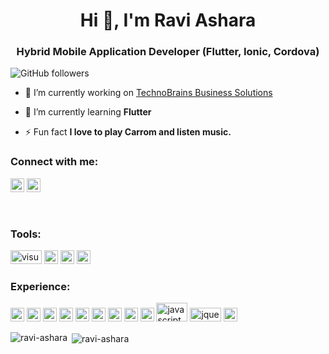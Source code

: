 <h1 align="center">Hi 👋, I'm Ravi Ashara</h1>
<h3 align="center">Hybrid Mobile Application Developer (Flutter, Ionic, Cordova)</h3>


![GitHub followers](https://img.shields.io/github/followers/ravi-ashara?logo=GitHub&style=for-the-badge)

- 🔭 I’m currently working on [TechnoBrains Business Solutions](https://technobrains.io/)

- 🌱 I’m currently learning **Flutter**

- ⚡ Fun fact **I love to play Carrom and listen music.**

### Connect with me:

<a href="https://twitter.com/ashara_ravi" target="blank"><img src="https://cdn.jsdelivr.net/npm/simple-icons@3.0.1/icons/twitter.svg" alt="ravi-ashara" height="22" width="22" /></a>
<a href="https://in.linkedin.com/in/ravi-ashara-652926105" target="blank"><img src="https://cdn.jsdelivr.net/npm/simple-icons@3.0.1/icons/linkedin.svg" alt="ravi-ashara" height="22" width="22" /></a>

<br />

### Tools:

<p align="left">
<img src="https://www.vectorlogo.zone/logos/visualstudio_code/visualstudio_code-ar21.svg" alt="visualstudio" width="50" height="22"/>
<img src="https://www.vectorlogo.zone/logos/android/android-icon.svg" alt="android" width="22" height="22"/>
<img src="https://www.vectorlogo.zone/logos/apple_xcode/apple_xcode-icon.svg" alt="apple_xcode" width="22" height="22"/>
<img src="https://www.vectorlogo.zone/logos/git-scm/git-scm-icon.svg" alt="git" width="22" height="22"/>
</p>

### Experience:
<p align="left">
<img src="https://www.vectorlogo.zone/logos/dartlang/dartlang-icon.svg" alt="dart" width="22" height="22"/> <img src="https://www.vectorlogo.zone/logos/firebase/firebase-icon.svg" alt="firebase" width="22" height="22"/> <img src="https://www.vectorlogo.zone/logos/flutterio/flutterio-icon.svg" alt="flutter" width="22" height="22"/>
<img src="https://www.vectorlogo.zone/logos/ionicframework/ionicframework-icon.svg" alt="ionic" width="22" height="22"/>
<img src="https://www.vectorlogo.zone/logos/apache_cordova/apache_cordova-icon.svg" alt="cordova" width="22" height="22"/>
<img src="https://www.vectorlogo.zone/logos/angular/angular-icon.svg" alt="angular" width="22" height="22"/>
<img src="https://www.vectorlogo.zone/logos/typescriptlang/typescriptlang-ar21.svg" alt="typescriptlang" width="22" height="22"/>
<img src="https://www.vectorlogo.zone/logos/getbootstrap/getbootstrap-icon.svg" alt="bootstrap" width="22" height="22"/>
<img src="https://www.vectorlogo.zone/logos/w3_html5/w3_html5-icon.svg" alt="html5" width="22" height="22"/>
<img src="https://www.vectorlogo.zone/logos/javascript/javascript-horizontal.svg" alt="javascript" width="50" height="30"/>
<img src="https://www.vectorlogo.zone/logos/jquery/jquery-horizontal.svg" alt="jquery" width="50" height="22"/>
<img src="https://www.vectorlogo.zone/logos/sass-lang/sass-lang-icon.svg" alt="sass" width="22" height="22"/>
</p>

<p><img align="left" src="https://github-readme-stats.vercel.app/api/top-langs/?username=ravi-ashara&layout=compact&hide=html" alt="ravi-ashara" /></p>

<p>&nbsp;<img align="center" src="https://github-readme-stats.vercel.app/api?username=ravi-ashara&show_icons=true" alt="ravi-ashara" /></p>

